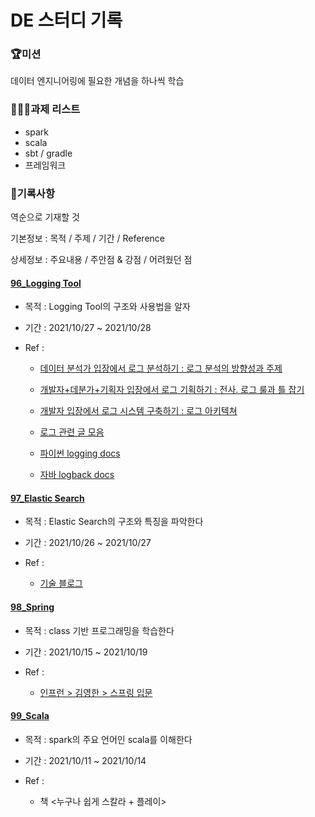 # DE 스터디 기록



### 🏆미션

데이터 엔지니어링에 필요한 개념을 하나씩 학습



### 🧑🏻‍💻과제 리스트

- spark
- scala
- sbt / gradle
- 프레임워크



### 🎯기록사항

역순으로 기재할 것

기본정보 : 목적 / 주제 / 기간 / Reference

상세정보 : 주요내용 / 주안점 & 강점 / 어려웠던 점



#### [96_Logging Tool](96_LoggingTool)

- 목적 : Logging Tool의 구조와 사용법을 알자

- 기간 : 2021/10/27 ~ 2021/10/28

- Ref : 

  - [데이터 분석가 입장에서 로그 분석하기 : 로그 분석의 방향성과 주제](https://techblog.woowahan.com/2536/)

  - [개발자+데분가+기획자 입장에서 로그 기획하기 : 전사. 로그 룰과 틀 잡기](https://speakerdeck.com/devinjeon/jamag-ndc19-joheun-rogeuran-mueosinga-joheun-rogeureul-wihae-goryeohaeya-hal-geosdeul?slide=10)

  - [개발자 입장에서 로그 시스템 구축하기 : 로그 아키텍쳐](https://www.slideshare.net/ssuser380e9c/ndc18-2-95522893)

  - [로그 관련 글 모음](https://zzsza.github.io/data/2021/06/13/data-event-log-definition/)

  - [파이썬 logging docs](https://zzsza.github.io/data/2021/06/13/data-event-log-definition/)

  - [자바 logback docs](http://logback.qos.ch)



#### [97_Elastic Search](97_ElasticSearch)

- 목적 : Elastic Search의 구조와 특징을 파악한다
- 기간 : 2021/10/26 ~ 2021/10/27
- Ref : 

  - [기술 블로그](https://sudarlife.tistory.com/entry/Elasticsearch-간단-개념-장단?category=1114901)



#### [98_Spring](98_Spring)

- 목적 : class 기반 프로그래밍을 학습한다

- 기간 : 2021/10/15 ~ 2021/10/19

- Ref : 

  - [인프런 > 김영한 > 스프링 입문](https://www.inflearn.com/course/스프링-입문-스프링부트/dashboard)



#### [99_Scala](99_Scala)
- 목적 : spark의 주요 언어인 scala를 이해한다

- 기간 : 2021/10/11 ~ 2021/10/14

- Ref : 

  - 책 <누구나 쉽게 스칼라 + 플레이>





